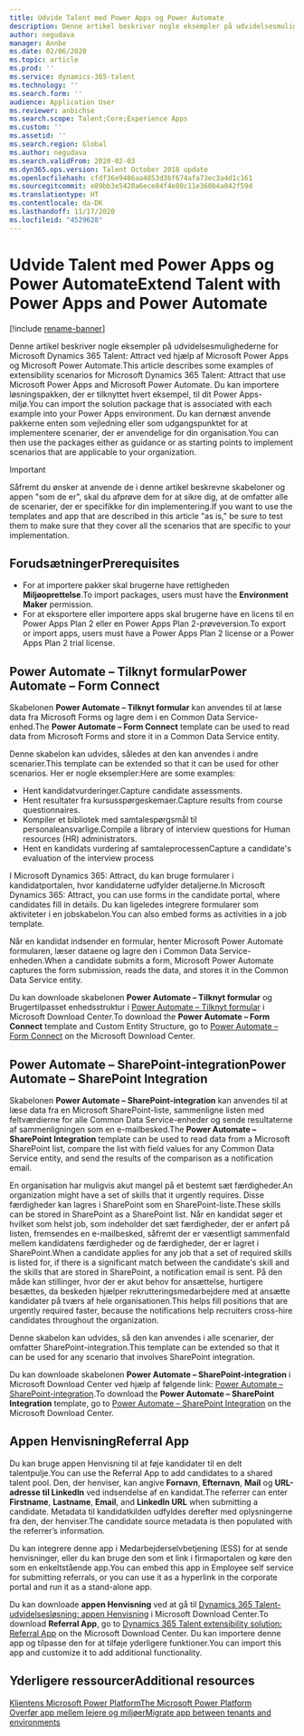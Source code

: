 ```yaml
---
title: Udvide Talent med Power Apps og Power Automate
description: Denne artikel beskriver nogle eksempler på udvidelsesmulighederne for Microsoft Dynamics 365 Talent - Attract ved hjælp af Microsoft Power Apps og Microsoft Power Automate.
author: negudava
manager: Annbe
ms.date: 02/06/2020
ms.topic: article
ms.prod: ''
ms.service: dynamics-365-talent
ms.technology: ''
ms.search.form: ''
audience: Application User
ms.reviewer: anbichse
ms.search.scope: Talent;Core;Experience Apps
ms.custom: ''
ms.assetid: ''
ms.search.region: Global
ms.author: negudava
ms.search.validFrom: 2020-02-03
ms.dyn365.ops.version: Talent October 2018 update
ms.openlocfilehash: cfdf36e9486aa4853d3bf674afa73ec3a4d1c161
ms.sourcegitcommit: e89bb3e5420a6ece84f4e80c11e360b4a042f59d
ms.translationtype: HT
ms.contentlocale: da-DK
ms.lasthandoff: 11/17/2020
ms.locfileid: "4529628"
---
```

# <a name="extend-talent-with-power-apps-and-power-automate"></a><span data-ttu-id="b1963-103">Udvide Talent med Power Apps og Power Automate</span><span class="sxs-lookup"><span data-stu-id="b1963-103">Extend Talent with Power Apps and Power Automate</span></span>

[!include [rename-banner](~/includes/cc-data-platform-banner.md)]

<span data-ttu-id="b1963-104">Denne artikel beskriver nogle eksempler på udvidelsesmulighederne for Microsoft Dynamics 365 Talent: Attract ved hjælp af Microsoft Power Apps og Microsoft Power Automate.</span><span class="sxs-lookup"><span data-stu-id="b1963-104">This article describes some examples of extensibility scenarios for Microsoft Dynamics 365 Talent: Attract that use Microsoft Power Apps and Microsoft Power Automate.</span></span> <span data-ttu-id="b1963-105">Du kan importere løsningspakken, der er tilknyttet hvert eksempel, til dit Power Apps-miljø.</span><span class="sxs-lookup"><span data-stu-id="b1963-105">You can import the solution package that is associated with each example into your Power Apps environment.</span></span> <span data-ttu-id="b1963-106">Du kan dernæst anvende pakkerne enten som vejledning eller som udgangspunktet for at implementere scenarier, der er anvendelige for din organisation.</span><span class="sxs-lookup"><span data-stu-id="b1963-106">You can then use the packages either as guidance or as starting points to implement scenarios that are applicable to your organization.</span></span>

> [!IMPORTANT]
> <span data-ttu-id="b1963-107">Såfremt du ønsker at anvende de i denne artikel beskrevne skabeloner og appen "som de er", skal du afprøve dem for at sikre dig, at de omfatter alle de scenarier, der er specifikke for din implementering.</span><span class="sxs-lookup"><span data-stu-id="b1963-107">If you want to use the templates and app that are described in this article "as is," be sure to test them to make sure that they cover all the scenarios that are specific to your implementation.</span></span>


## <a name="prerequisites"></a><span data-ttu-id="b1963-108">Forudsætninger</span><span class="sxs-lookup"><span data-stu-id="b1963-108">Prerequisites</span></span>

- <span data-ttu-id="b1963-109">For at importere pakker skal brugerne have rettigheden **Miljøoprettelse**.</span><span class="sxs-lookup"><span data-stu-id="b1963-109">To import packages, users must have the **Environment Maker** permission.</span></span>
- <span data-ttu-id="b1963-110">For at eksportere eller importere apps skal brugerne have en licens til en Power Apps Plan 2 eller en Power Apps Plan 2-prøveversion.</span><span class="sxs-lookup"><span data-stu-id="b1963-110">To export or import apps, users must have a Power Apps Plan 2 license or a Power Apps Plan 2 trial license.</span></span>

## <a name="power-automate--form-connect"></a><span data-ttu-id="b1963-111">Power Automate – Tilknyt formular</span><span class="sxs-lookup"><span data-stu-id="b1963-111">Power Automate – Form Connect</span></span>

<span data-ttu-id="b1963-112">Skabelonen **Power Automate – Tilknyt formular** kan anvendes til at læse data fra Microsoft Forms og lagre dem i en Common Data Service-enhed.</span><span class="sxs-lookup"><span data-stu-id="b1963-112">The **Power Automate – Form Connect** template can be used to read data from Microsoft Forms and store it in a Common Data Service entity.</span></span>

<span data-ttu-id="b1963-113">Denne skabelon kan udvides, således at den kan anvendes i andre scenarier.</span><span class="sxs-lookup"><span data-stu-id="b1963-113">This template can be extended so that it can be used for other scenarios.</span></span> <span data-ttu-id="b1963-114">Her er nogle eksempler:</span><span class="sxs-lookup"><span data-stu-id="b1963-114">Here are some examples:</span></span>

- <span data-ttu-id="b1963-115">Hent kandidatvurderinger.</span><span class="sxs-lookup"><span data-stu-id="b1963-115">Capture candidate assessments.</span></span>
- <span data-ttu-id="b1963-116">Hent resultater fra kursusspørgeskemaer.</span><span class="sxs-lookup"><span data-stu-id="b1963-116">Capture results from course questionnaires.</span></span>
- <span data-ttu-id="b1963-117">Kompiler et bibliotek med samtalespørgsmål til personaleansvarlige.</span><span class="sxs-lookup"><span data-stu-id="b1963-117">Compile a library of interview questions for Human resources (HR) administrators.</span></span>
- <span data-ttu-id="b1963-118">Hent en kandidats vurdering af samtaleprocessen</span><span class="sxs-lookup"><span data-stu-id="b1963-118">Capture a candidate's evaluation of the interview process</span></span>

<span data-ttu-id="b1963-119">I Microsoft Dynamics 365: Attract, du kan bruge formularer i kandidatportalen, hvor kandidaterne udfylder detaljerne.</span><span class="sxs-lookup"><span data-stu-id="b1963-119">In Microsoft Dynamics 365: Attract, you can use forms in the candidate portal, where candidates fill in details.</span></span> <span data-ttu-id="b1963-120">Du kan ligeledes integrere formularer som aktiviteter i en jobskabelon.</span><span class="sxs-lookup"><span data-stu-id="b1963-120">You can also embed forms as activities in a job template.</span></span>

<span data-ttu-id="b1963-121">Når en kandidat indsender en formular, henter Microsoft Power Automate formularen, læser dataene og lagre den i Common Data Service-enheden.</span><span class="sxs-lookup"><span data-stu-id="b1963-121">When a candidate submits a form, Microsoft Power Automate captures the form submission, reads the data, and stores it in the Common Data Service entity.</span></span>

<span data-ttu-id="b1963-122">Du kan downloade skabelonen **Power Automate – Tilknyt formular** og Brugertilpasset enhedsstruktur i [Power Automate – Tilknyt formular](https://go.microsoft.com/fwlink/?linkid=2081988) i Microsoft Download Center.</span><span class="sxs-lookup"><span data-stu-id="b1963-122">To download the **Power Automate – Form Connect** template and Custom Entity Structure, go to [Power Automate – Form Connect](https://go.microsoft.com/fwlink/?linkid=2081988) on the Microsoft Download Center.</span></span>

## <a name="power-automate--sharepoint-integration"></a><span data-ttu-id="b1963-123">Power Automate – SharePoint-integration</span><span class="sxs-lookup"><span data-stu-id="b1963-123">Power Automate – SharePoint Integration</span></span>

<span data-ttu-id="b1963-124">Skabelonen **Power Automate – SharePoint-integration** kan anvendes til at læse data fra en Microsoft SharePoint-liste, sammenligne listen med feltværdierne for alle Common Data Service-enheder og sende resultaterne af sammenligningen som en e-mailbesked.</span><span class="sxs-lookup"><span data-stu-id="b1963-124">The **Power Automate – SharePoint Integration** template can be used to read data from a Microsoft SharePoint list, compare the list with field values for any Common Data Service entity, and send the results of the comparison as a notification email.</span></span> 

<span data-ttu-id="b1963-125">En organisation har muligvis akut mangel på et bestemt sæt færdigheder.</span><span class="sxs-lookup"><span data-stu-id="b1963-125">An organization might have a set of skills that it urgently requires.</span></span> <span data-ttu-id="b1963-126">Disse færdigheder kan lagres i SharePoint som en SharePoint-liste.</span><span class="sxs-lookup"><span data-stu-id="b1963-126">These skills can be stored in SharePoint as a SharePoint list.</span></span> <span data-ttu-id="b1963-127">Når en kandidat søger et hvilket som helst job, som indeholder det sæt færdigheder, der er anført på listen, fremsendes en e-mailbesked, såfremt der er væsentligt sammenfald mellem kandidatens færdigheder og de færdigheder, der er lagret i SharePoint.</span><span class="sxs-lookup"><span data-stu-id="b1963-127">When a candidate applies for any job that a set of required skills is listed for, if there is a significant match between the candidate's skill and the skills that are stored in SharePoint, a notification email is sent.</span></span> <span data-ttu-id="b1963-128">På den måde kan stillinger, hvor der er akut behov for ansættelse, hurtigere besættes, da beskeden hjælper rekrutteringsmedarbejdere med at ansætte kandidater på tværs af hele organisationen.</span><span class="sxs-lookup"><span data-stu-id="b1963-128">This helps fill positions that are urgently required faster, because the notifications help recruiters cross-hire candidates throughout the organization.</span></span>

<span data-ttu-id="b1963-129">Denne skabelon kan udvides, så den kan anvendes i alle scenarier, der omfatter SharePoint-integration.</span><span class="sxs-lookup"><span data-stu-id="b1963-129">This template can be extended so that it can be used for any scenario that involves SharePoint integration.</span></span>

<span data-ttu-id="b1963-130">Du kan downloade skabelonen **Power Automate – SharePoint-integration** i Microsoft Download Center ved hjælp af følgende link: [Power Automate – SharePoint-integration](https://go.microsoft.com/fwlink/?linkid=2082109).</span><span class="sxs-lookup"><span data-stu-id="b1963-130">To download the **Power Automate – SharePoint Integration** template, go to [Power Automate – SharePoint Integration](https://go.microsoft.com/fwlink/?linkid=2082109) on the Microsoft Download Center.</span></span>

## <a name="referral-app"></a><span data-ttu-id="b1963-131">Appen Henvisning</span><span class="sxs-lookup"><span data-stu-id="b1963-131">Referral App</span></span>

<span data-ttu-id="b1963-132">Du kan bruge appen Henvisning til at føje kandidater til en delt talentpulje.</span><span class="sxs-lookup"><span data-stu-id="b1963-132">You can use the Referral App to add candidates to a shared talent pool.</span></span> <span data-ttu-id="b1963-133">Den, der henviser, kan angive **Fornavn**, **Efternavn**, **Mail** og **URL-adresse til LinkedIn** ved indsendelse af en kandidat.</span><span class="sxs-lookup"><span data-stu-id="b1963-133">The referrer can enter **Firstname**, **Lastname**, **Email**, and **LinkedIn URL** when submitting a candidate.</span></span> <span data-ttu-id="b1963-134">Metadata til kandidatkilden udfyldes derefter med oplysningerne fra den, der henviser.</span><span class="sxs-lookup"><span data-stu-id="b1963-134">The candidate source metadata is then populated with the referrer’s information.</span></span>

<span data-ttu-id="b1963-135">Du kan integrere denne app i Medarbejderselvbetjening (ESS) for at sende henvisninger, eller du kan bruge den som et link i firmaportalen og køre den som en enkeltstående app.</span><span class="sxs-lookup"><span data-stu-id="b1963-135">You can embed this app in Employee self service for submitting referrals, or you can use it as a hyperlink in the corporate portal and run it as a stand-alone app.</span></span>

<span data-ttu-id="b1963-136">Du kan downloade **appen Henvisning** ved at gå til [Dynamics 365 Talent-udvidelsesløsning: appen Henvisning](https://www.microsoft.com/download/details.aspx?id=58497) i Microsoft Download Center.</span><span class="sxs-lookup"><span data-stu-id="b1963-136">To download **Referral App**, go to [Dynamics 365 Talent extensibility solution: Referral App](https://www.microsoft.com/download/details.aspx?id=58497) on the Microsoft Download Center.</span></span> <span data-ttu-id="b1963-137">Du kan importere denne app og tilpasse den for at tilføje yderligere funktioner.</span><span class="sxs-lookup"><span data-stu-id="b1963-137">You can import this app and customize it to add additional functionality.</span></span>

## <a name="additional-resources"></a><span data-ttu-id="b1963-138">Yderligere ressourcer</span><span class="sxs-lookup"><span data-stu-id="b1963-138">Additional resources</span></span>

[<span data-ttu-id="b1963-139">Klientens Microsoft Power Platform</span><span class="sxs-lookup"><span data-stu-id="b1963-139">The Microsoft Power Platform</span></span>](https://docs.microsoft.com/power-platform/admin/admin-documentation)</br>
[<span data-ttu-id="b1963-140">Overfør app mellem lejere og miljøer</span><span class="sxs-lookup"><span data-stu-id="b1963-140">Migrate app between tenants and environments</span></span>](https://docs.microsoft.com/power-platform/admin/environment-and-tenant-migration)
